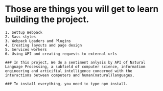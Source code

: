 # Those are things you will get to learn building the project. 

    1. Settup Webpack
    2. Sass styles
    3. Webpack Loaders and Plugins
    4. Creating layouts and page design
    5. Services workers
    6. Using API and creating requests to external urls

    ### In this project, We do a sentiment anlysis by API of Natural Language Processing, a subfield of computer science, information engineering and articifial intelligence concerned with the interactions between computers and human(natural)languages.

    ### To install everything, you need to type npm install.
